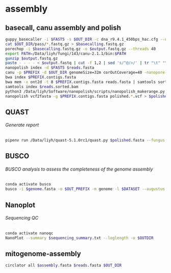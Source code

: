 # assembly
## basecall, canu assembly and polish
```bash
guppy_basecaller -i $FAST5 -s $OUT_DIR -c dna_r9.4.1_450bps_hac.cfg --num_callers 1 --gpu_runners_per_device 12 --compress_fastq -x 'auto'
cat $OUT_DIR/pass/*.fastq.gz > $basecalling.fastq.gz
porechop -i $basecalling.fastq.gz -o $output.fastq.gz --threads 40
export PATH=/Data/liyh/fungi/143/canu-2.1.1/bin:$PATH
gunzip $output.fastq.gz
paste - - - - < $output.fastq | cut -f 1,2 | sed 's/^@/>/' | tr "\t" "\n" > $reads.fasta
nanopolish index -d $FAST5 $reads.fasta 
canu -p $PREFIX -d $OUT_DIR genomeSize=32m corOutCoverage=40 -nanopore-raw $reads.fasta
bwa index $PREFIX.contigs.fasta
bwa mem -x ont2d -t 8 $PREFIX.contigs.fasta reads.fasta | samtools sort -o $reads.sorted.bam -T $reads.tmp
samtools index $reads.sorted.bam
python3 /Data/liyh/Software/nanopolish/scripts/nanopolish_makerange.py $PREFIX.contigs.fasta | parallel --results $nanopolish.results -P 8 nanopolish variants --consensus -o polished.{1}.vcf -w {1} -r $reads.fasta -b $reads.sorted.bam -g $PREFIX.contigs.fasta -t 4 --min-candidate-frequency 0.1
nanopolish vcf2fasta -g $PREFIX.contigs.fasta polished.*.vcf > $polished.fasta
```

## QUAST
###### Generate report
```bash
pipenv run /Data/liyh/quast-5.1.0rc1/quast.py $polished.fasta --fungus -t 8 -o $polished_output
```

## BUSCO
###### BUSCO analysis to assess the completeness of the genome assembly
```bash
conda activate busco
busco -i $genome.fasta -o $OUT_PREFIX -m genome -l $DATASET --augustus --augustus_species $Augustus_species
```

## Nanoplot
###### Sequencing QC
```bash
conda activate nanoqc
NanoPlot --summary $sequencing_summary.txt --loglength -o $OUTDIR
```
## mitogenome-assembly
```bash
circlator all $assembly.fasta $reads.fasta $OUT_DIR
```
